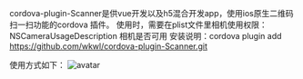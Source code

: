 cordova-plugin-Scanner是供vue开发以及h5混合开发app，使用ios原生二维码扫一扫功能的cordova 插件。
使用时，需要在plist文件里相机使用权限：<key>NSCameraUsageDescription</key>
<string>相机是否可用</string>
安装说明：cordova plugin add https://github.com/wkwl/cordova-plugin-Scanner.git

使用方式如下：
![avatar](https://upload-images.jianshu.io/upload_images/5316096-c4a7b4bf9f1db2cd.png?imageMogr2/auto-orient/strip|imageView2/2/w/1200)
